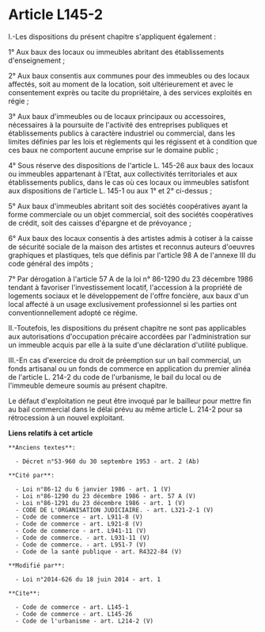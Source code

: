 # Article L145-2

I.-Les dispositions du présent chapitre s'appliquent également : 

1° Aux baux des locaux ou immeubles abritant des établissements d'enseignement ; 

2° Aux baux consentis aux communes pour des immeubles ou des locaux affectés, soit au moment de la location, soit
ultérieurement et avec le consentement exprès ou tacite du propriétaire, à des services exploités en régie ; 

3° Aux baux d'immeubles ou de locaux principaux ou accessoires, nécessaires à la poursuite de l'activité des entreprises
publiques et établissements publics à caractère industriel ou commercial, dans les limites définies par les lois et
règlements qui les régissent et à condition que ces baux ne comportent aucune emprise sur le domaine public ; 

4° Sous réserve des dispositions de l'article L. 145-26 aux baux des locaux ou immeubles appartenant à l'Etat, aux
collectivités territoriales et aux établissements publics, dans le cas où ces locaux ou immeubles satisfont aux dispositions
de l'article L. 145-1 ou aux 1° et 2° ci-dessus ; 

5° Aux baux d'immeubles abritant soit des sociétés coopératives ayant la forme commerciale ou un objet commercial, soit des
sociétés coopératives de crédit, soit des caisses d'épargne et de prévoyance ; 

6° Aux baux des locaux consentis à des artistes admis à cotiser à la caisse de sécurité sociale de la maison des artistes et
reconnus auteurs d'oeuvres graphiques et plastiques, tels que définis par l'article 98 A de l'annexe III du code général des
impôts ; 

7° Par dérogation à l'article 57 A de la loi n° 86-1290 du 23 décembre 1986 tendant à favoriser l'investissement locatif,
l'accession à la propriété de logements sociaux et le développement de l'offre foncière, aux baux d'un local affecté à un
usage exclusivement professionnel si les parties ont conventionnellement adopté ce régime. 

II.-Toutefois, les dispositions du présent chapitre ne sont pas applicables aux autorisations d'occupation précaire accordées
par l'administration sur un immeuble acquis par elle à la suite d'une déclaration d'utilité publique. 

III.-En cas d'exercice du droit de préemption sur un bail commercial, un fonds artisanal ou un fonds de commerce en
application du premier alinéa de l'article L. 214-2 du code de l'urbanisme, le bail du local ou de l'immeuble demeure soumis
au présent chapitre. 

Le défaut d'exploitation ne peut être invoqué par le bailleur pour mettre fin au bail commercial dans le délai prévu au même
article L. 214-2 pour sa rétrocession à un nouvel exploitant.

**Liens relatifs à cet article**

	**Anciens textes**:

	  - Décret n°53-960 du 30 septembre 1953 - art. 2 (Ab)

	**Cité par**:

	  - Loi n°86-12 du 6 janvier 1986 - art. 1 (V)
	  - Loi n°86-1290 du 23 décembre 1986 - art. 57 A (V)
	  - Loi n°86-1291 du 23 décembre 1986 - art. 1 (V)
	  - CODE DE L'ORGANISATION JUDICIAIRE. - art. L321-2-1 (V)
	  - Code de commerce - art. L911-8 (V)
	  - Code de commerce - art. L921-8 (V)
	  - Code de commerce - art. L941-11 (V)
	  - Code de commerce. - art. L931-11 (V)
	  - Code de commerce. - art. L951-7 (V)
	  - Code de la santé publique - art. R4322-84 (V)

	**Modifié par**:

	  - Loi n°2014-626 du 18 juin 2014 - art. 1

	**Cite**:

	  - Code de commerce - art. L145-1
	  - Code de commerce - art. L145-26
	  - Code de l'urbanisme - art. L214-2 (V)
